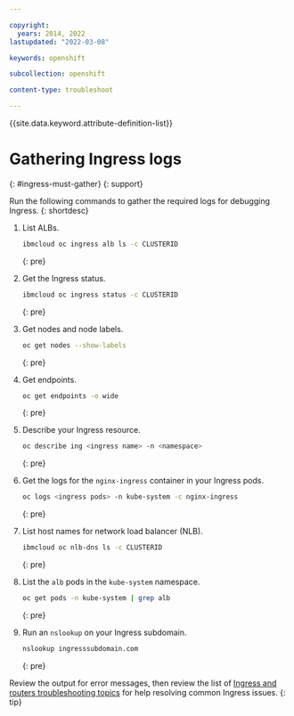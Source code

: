 ```yaml
---

copyright: 
  years: 2014, 2022
lastupdated: "2022-03-08"

keywords: openshift

subcollection: openshift

content-type: troubleshoot

---
```


{{site.data.keyword.attribute-definition-list}}


# Gathering Ingress logs
{: #ingress-must-gather}
{: support}

Run the following commands to gather the required logs for debugging Ingress.
{: shortdesc}

1. List ALBs.

    ```sh
    ibmcloud oc ingress alb ls -c CLUSTERID
    ```
    {: pre}

1. Get the Ingress status.

    ```sh
    ibmcloud oc ingress status -c CLUSTERID
    ```
    {: pre}
    
1. Get nodes and node labels.

    ```sh
    oc get nodes --show-labels
    ```
    {: pre}
    
1. Get endpoints.

    ```sh
    oc get endpoints -o wide
    ```
    {: pre}

1. Describe your Ingress resource.

    ```sh
    oc describe ing <ingress name> -n <namespace>
    ```
    {: pre}
    
1. Get the logs for the `nginx-ingress` container in your Ingress pods.

    ```sh
    oc logs <ingress pods> -n kube-system -c nginx-ingress
    ```
    {: pre}
    
1.  List host names for network load balancer (NLB).

    ```sh
    ibmcloud oc nlb-dns ls -c CLUSTERID
    ```
    {: pre}

1. List the `alb` pods in the `kube-system` namespace.

    ```sh
    oc get pods -n kube-system | grep alb
    ```
    {: pre}
    
1. Run an `nslookup` on your Ingress subdomain.

    ```sh
    nslookup ingresssubdomain.com
    ```
    {: pre}
    
Review the output for error messages, then review the list of [Ingress and routers troubleshooting topics](/docs/openshift?topic=openshift-sitemap#sitemap_ingress_and_routers) for help resolving common Ingress issues.
{: tip}



